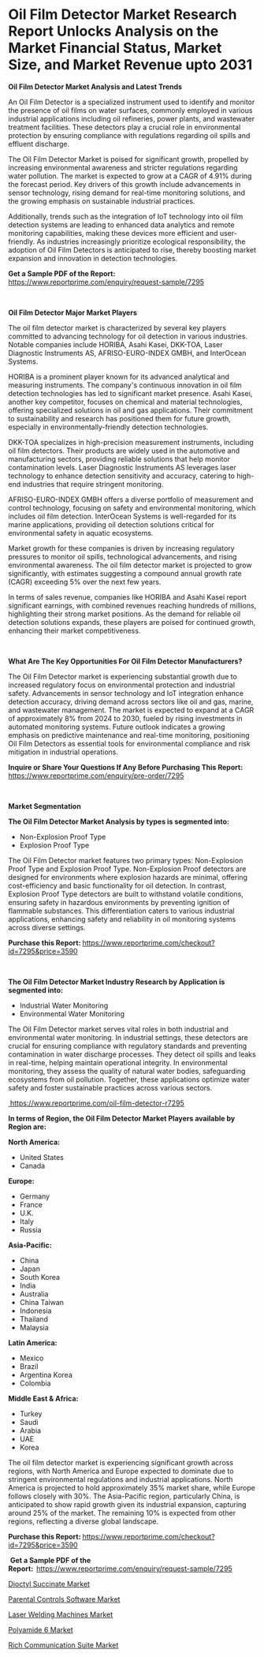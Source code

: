 <p><h1>Oil Film Detector Market Research Report Unlocks Analysis on the Market Financial Status, Market Size, and Market Revenue upto 2031</h1></p><p><strong>Oil Film Detector Market Analysis and Latest Trends</strong></p>
<p><p>An Oil Film Detector is a specialized instrument used to identify and monitor the presence of oil films on water surfaces, commonly employed in various industrial applications including oil refineries, power plants, and wastewater treatment facilities. These detectors play a crucial role in environmental protection by ensuring compliance with regulations regarding oil spills and effluent discharge. </p><p>The Oil Film Detector Market is poised for significant growth, propelled by increasing environmental awareness and stricter regulations regarding water pollution. The market is expected to grow at a CAGR of 4.91% during the forecast period. Key drivers of this growth include advancements in sensor technology, rising demand for real-time monitoring solutions, and the growing emphasis on sustainable industrial practices. </p><p>Additionally, trends such as the integration of IoT technology into oil film detection systems are leading to enhanced data analytics and remote monitoring capabilities, making these devices more efficient and user-friendly. As industries increasingly prioritize ecological responsibility, the adoption of Oil Film Detectors is anticipated to rise, thereby boosting market expansion and innovation in detection technologies.</p></p>
<p><strong>Get a Sample PDF of the Report:&nbsp;</strong> <a href="https://www.reportprime.com/enquiry/request-sample/7295">https://www.reportprime.com/enquiry/request-sample/7295</a></p>
<p>&nbsp;</p>
<p><strong>Oil Film Detector Major Market Players</strong></p>
<p><p>The oil film detector market is characterized by several key players committed to advancing technology for oil detection in various industries. Notable companies include HORIBA, Asahi Kasei, DKK-TOA, Laser Diagnostic Instruments AS, AFRISO-EURO-INDEX GMBH, and InterOcean Systems.</p><p>HORIBA is a prominent player known for its advanced analytical and measuring instruments. The company's continuous innovation in oil film detection technologies has led to significant market presence. Asahi Kasei, another key competitor, focuses on chemical and material technologies, offering specialized solutions in oil and gas applications. Their commitment to sustainability and research has positioned them for future growth, especially in environmentally-friendly detection technologies.</p><p>DKK-TOA specializes in high-precision measurement instruments, including oil film detectors. Their products are widely used in the automotive and manufacturing sectors, providing reliable solutions that help monitor contamination levels. Laser Diagnostic Instruments AS leverages laser technology to enhance detection sensitivity and accuracy, catering to high-end industries that require stringent monitoring.</p><p>AFRISO-EURO-INDEX GMBH offers a diverse portfolio of measurement and control technology, focusing on safety and environmental monitoring, which includes oil film detection. InterOcean Systems is well-regarded for its marine applications, providing oil detection solutions critical for environmental safety in aquatic ecosystems.</p><p>Market growth for these companies is driven by increasing regulatory pressures to monitor oil spills, technological advancements, and rising environmental awareness. The oil film detector market is projected to grow significantly, with estimates suggesting a compound annual growth rate (CAGR) exceeding 5% over the next few years.</p><p>In terms of sales revenue, companies like HORIBA and Asahi Kasei report significant earnings, with combined revenues reaching hundreds of millions, highlighting their strong market positions. As the demand for reliable oil detection solutions expands, these players are poised for continued growth, enhancing their market competitiveness.</p></p>
<p>&nbsp;</p>
<p><strong>What Are The Key Opportunities For Oil Film Detector Manufacturers?</strong></p>
<p><p>The Oil Film Detector market is experiencing substantial growth due to increased regulatory focus on environmental protection and industrial safety. Advancements in sensor technology and IoT integration enhance detection accuracy, driving demand across sectors like oil and gas, marine, and wastewater management. The market is expected to expand at a CAGR of approximately 8% from 2024 to 2030, fueled by rising investments in automated monitoring systems. Future outlook indicates a growing emphasis on predictive maintenance and real-time monitoring, positioning Oil Film Detectors as essential tools for environmental compliance and risk mitigation in industrial operations.</p></p>
<p><strong>Inquire or Share Your Questions If Any Before Purchasing This Report:</strong> <a href="https://www.reportprime.com/enquiry/pre-order/7295">https://www.reportprime.com/enquiry/pre-order/7295</a></p>
<p>&nbsp;</p>
<p><strong>Market Segmentation</strong></p>
<p><strong>The Oil Film Detector Market Analysis by types is segmented into:</strong></p>
<p><ul><li>Non-Explosion Proof Type</li><li>Explosion Proof Type</li></ul></p>
<p><p>The Oil Film Detector market features two primary types: Non-Explosion Proof Type and Explosion Proof Type. Non-Explosion Proof detectors are designed for environments where explosion hazards are minimal, offering cost-efficiency and basic functionality for oil detection. In contrast, Explosion Proof Type detectors are built to withstand volatile conditions, ensuring safety in hazardous environments by preventing ignition of flammable substances. This differentiation caters to various industrial applications, enhancing safety and reliability in oil monitoring systems across diverse settings.</p></p>
<p><strong>Purchase this Report:&nbsp;</strong><a href="https://www.reportprime.com/checkout?id=7295&price=3590">https://www.reportprime.com/checkout?id=7295&price=3590</a></p>
<p>&nbsp;</p>
<p><strong>The Oil Film Detector Market Industry Research by Application is segmented into:</strong></p>
<p><ul><li>Industrial Water Monitoring</li><li>Environmental Water Monitoring</li></ul></p>
<p><p>The Oil Film Detector market serves vital roles in both industrial and environmental water monitoring. In industrial settings, these detectors are crucial for ensuring compliance with regulatory standards and preventing contamination in water discharge processes. They detect oil spills and leaks in real-time, helping maintain operational integrity. In environmental monitoring, they assess the quality of natural water bodies, safeguarding ecosystems from oil pollution. Together, these applications optimize water safety and foster sustainable practices across various sectors.</p></p>
<p><a href="https://www.reportprime.com/oil-film-detector-r7295">&nbsp;https://www.reportprime.com/oil-film-detector-r7295</a></p>
<p><strong>In terms of Region, the Oil Film Detector Market Players available by Region are:</strong></p>
<p>
    <p> <strong> North America: </strong>
        <ul>
            <li>United States</li>
            <li>Canada</li>
        </ul>
        </p> 
    <p> <strong> Europe: </strong>
        <ul>
            <li>Germany</li>
            <li>France</li>
            <li>U.K.</li>
            <li>Italy</li>
            <li>Russia</li>
        </ul>
        </p> 
    <p> <strong> Asia-Pacific: </strong>
        <ul>
            <li>China</li>
            <li>Japan</li>
            <li>South Korea</li>
            <li>India</li>
            <li>Australia</li>
            <li>China Taiwan</li>
            <li>Indonesia</li>
            <li>Thailand</li>
            <li>Malaysia</li>
        </ul>
        </p> 
    <p> <strong> Latin America: </strong>
        <ul>
            <li>Mexico</li>
            <li>Brazil</li>
            <li>Argentina Korea</li>
            <li>Colombia</li>
        </ul>
        </p> 
    <p> <strong> Middle East & Africa: </strong>
        <ul>
            <li>Turkey</li>
            <li>Saudi</li>
            <li>Arabia</li>
            <li>UAE</li>
            <li>Korea</li>
        </ul>
    </p>
    </p>
<p><p>The oil film detector market is experiencing significant growth across regions, with North America and Europe expected to dominate due to stringent environmental regulations and industrial applications. North America is projected to hold approximately 35% market share, while Europe follows closely with 30%. The Asia-Pacific region, particularly China, is anticipated to show rapid growth given its industrial expansion, capturing around 25% of the market. The remaining 10% is expected from other regions, reflecting a diverse global landscape.</p></p>
<p><strong>Purchase this Report: </strong><a href="https://www.reportprime.com/checkout?id=7295&price=3590">https://www.reportprime.com/checkout?id=7295&price=3590</a></p>
<p>&nbsp;<strong>Get a Sample PDF of the Report:&nbsp;&nbsp;</strong><a href="https://www.reportprime.com/enquiry/request-sample/7295">https://www.reportprime.com/enquiry/request-sample/7295</a></p>
<p><strong></strong></p>
<p><p><a href="https://issuu.com/reportprime-2/docs/dioctyl-succinate-market-size-2030._25b7ede06a1a2b">Dioctyl Succinate Market</a></p><p><a href="https://medium.com/@karinaokon97/strategic-insights-into-global-parental-controls-software-market-trends-2024-2031-covered-in-187-4a6dcb688a35">Parental Controls Software Market</a></p><p><a href="https://github.com/prosalinda88/Market-Research-Report-List-6/blob/main/laser-welding-machines-market.md">Laser Welding Machines Market</a></p><p><a href="https://www.linkedin.com/pulse/polyamide-6-market-forecasts-trends-impact-analysis-2024-q0x1f?trackingId=N06%2BlQyjQF2%2Bjc6K9ceGvA%3D%3D">Polyamide 6 Market</a></p><p><a href="https://medium.com/@karinaokon97/rich-communication-suite-market-global-market-insights-and-sales-trends-2024-to-2031-314d0f5844e1">Rich Communication Suite Market</a></p></p>
